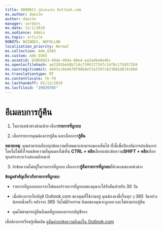 ```yaml
---
title: 8000011 กู้คืนอีเมลใน Outlook.com
ms.author: daeite
author: daeite
manager: serdars
ms.date: 11/1/2018
ms.audience: Admin
ms.topic: article
ROBOTS: NOINDEX, NOFOLLOW
localization_priority: Normal
ms.collection: Adm_O365
ms.custom: Adm_O365
ms.assetid: 650b8923-48de-494a-88e4-aa3a4be8e4bc
ms.openlocfilehash: ae22016eb8b714cf395f27347c14f8c1754572b9
ms.sourcegitcommit: dd43cc0a9470f98b8ef2a3787c823801d674c666
ms.translationtype: MT
ms.contentlocale: th-TH
ms.lasthandoff: 02/12/2019
ms.locfileid: "29929705"
---
```

# <a name="recover-deleted-email"></a>อีเมลบการกู้คืน

1. ในบานหน้าต่างด้านซ้าย เลือก**รายการที่ถูกลบ** 
    
2. เลือกรายการคุณต้องการกู้คืน และเลือกการ**กู้คืน** 
  
 **หมายเหตุ**: คุณสามารถเลือกทุกข้อความทั้งหมดจะสามารถมองเห็นได้ ทั้งนี้เพื่อป้องกันการดำเนินการโดยไม่ได้ตั้งใจบนข้อความที่คุณมองไม่เห็น **CTRL + คลิก**เลือกแต่ละข้อความ**SHIFT + คลิก**เลือกทุกอย่างระหว่างสองคลิกเมาส์ 
    
3. ถ้าข้อความไม่อยู่ในรายการที่ถูกลบ เลือกการ**กู้คืนรายการที่ถูกลบ**ที่ด้านบนของหน้าต่าง 
    
 **ข้อมูลสำคัญเกี่ยวกับรายการที่ถูกลบ:**
  
- รายการที่ถูกลบออกจากโฟลเดอร์รายการที่ถูกลบของคุณจะได้รับคืนสำหรับ 30 วัน
    
- เมื่อต้องการเก็บบัญชี Outlook.com ของคุณที่ใช้งานอยู่ คุณต้องลงชื่อในทุก ๆ 365 วันอย่างน้อยหนึ่งครั้ง หลังจาก 365 วันไม่มีกิจกรรม อีเมลของคุณจะถูกลบ และไม่สามารถกู้คืน
    
- คุณไม่สามารถกู้คืนอีเมลที่ถูกลบออกจากบัญชีรอง
    
เมื่อต้องการเรียนรู้เพิ่มเติม ดู[คืนค่าลบข้อความอีเมลใน Outlook.com](https://go.microsoft.com/fwlink/p/?linkid=873117)
  

